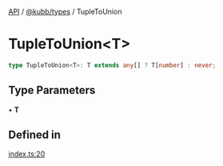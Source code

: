 [API](../../../packages.md) / [@kubb/types](../index.md) / TupleToUnion

# TupleToUnion\<T\>

```ts
type TupleToUnion<T>: T extends any[] ? T[number] : never;
```

## Type Parameters

• **T**

## Defined in

[index.ts:20](https://github.com/kubb-project/kubb/blob/7f30045af96d8c89b6cda0a30f7535f095a0cb45/packages/types/src/index.ts#L20)
